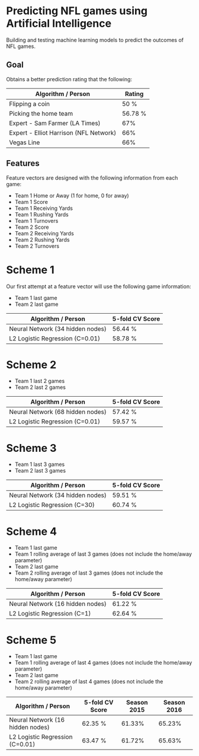 # Predicting NFL games using Artificial Intelligence
Building and testing machine learning models to predict the outcomes of NFL games.

## Goal
Obtains a better prediction rating that the following:

| Algorithm / Person | Rating |
|--------------------|--------|
| Flipping a coin    | 50 %|
| Picking the home team | 56.78 %|
| Expert - Sam Farmer (LA Times) | 67% |
| Expert - Elliot Harrison (NFL Network) | 66% |
| Vegas Line | 66% |

## Features

Feature vectors are designed with the following information from each game:
- Team 1 Home or Away (1 for home, 0 for away)
- Team 1 Score
- Team 1 Receiving Yards
- Team 1 Rushing Yards
- Team 1 Turnovers
- Team 2 Score
- Team 2 Receiving Yards
- Team 2 Rushing Yards
- Team 2 Turnovers

# Scheme 1
Our first attempt at a feature vector will use the following game information:
- Team 1 last game
- Team 2 last game

| Algorithm / Person | 5-fold CV Score |
|--------------------|--------|
| Neural Network (34 hidden nodes)| 56.44 %|
| L2 Logistic Regression (C=0.01) | 58.78 %|

# Scheme 2
- Team 1 last 2 games
- Team 2 last 2 games

| Algorithm / Person | 5-fold CV Score |
|--------------------|--------|
| Neural Network (68 hidden nodes)| 57.42 %|
| L2 Logistic Regression (C=0.01) | 59.57 %|

# Scheme 3
- Team 1 last 3 games
- Team 2 last 3 games

| Algorithm / Person | 5-fold CV Score |
|--------------------|--------|
| Neural Network (34 hidden nodes)| 59.51 %|
| L2 Logistic Regression (C=30) |60.74 %|

# Scheme 4
- Team 1 last game
- Team 1 rolling average of last 3 games (does not include the home/away parameter)
- Team 2 last game
- Team 2 rolling average of last 3 games (does not include the home/away parameter)

| Algorithm / Person | 5-fold CV Score |
|--------------------|--------|
| Neural Network (16 hidden nodes)| 61.22 %|
| L2 Logistic Regression (C=1) |62.64 %|

# Scheme 5
- Team 1 last game
- Team 1 rolling average of last 4 games (does not include the home/away parameter)
- Team 2 last game
- Team 2 rolling average of last 4 games (does not include the home/away parameter)

| Algorithm / Person | 5-fold CV Score | Season 2015 | Season 2016 |
|--------------------|-----------------|-------------|-------------|
| Neural Network (16 hidden nodes)| 62.35 %| 61.33% | 65.23% |
| L2 Logistic Regression (C=0.01) | 63.47 %| 61.72% | 65.63% |

